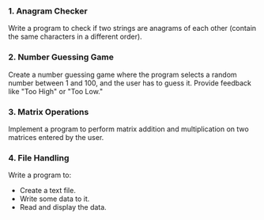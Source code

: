 ### 1. Anagram Checker
Write a program to check if two strings are anagrams of each other (contain the same characters in a different order).

### 2. Number Guessing Game
Create a number guessing game where the program selects a random number between 1 and 100, and the user has to guess it. Provide feedback like "Too High" or "Too Low."

### 3. Matrix Operations
Implement a program to perform matrix addition and multiplication on two matrices entered by the user.

### 4. File Handling
Write a program to:
 - Create a text file.
 - Write some data to it.
 - Read and display the data.